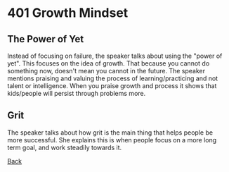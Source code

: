 # 401 Growth Mindset

## The Power of Yet

Instead of focusing on failure, the speaker talks about using the "power of yet". This focuses on the idea of growth. That because you cannot do something now, doesn't mean you cannot in the future. The speaker mentions praising and valuing the process of learning/practicing and not talent or intelligence. When you praise growth and process it shows that kids/people will persist through problems more.

## Grit

The speaker talks about how grit is the main thing that helps people be more successful. She explains this is when people focus on a more long term goal, and work steadily towards it. 



[Back](README.md)